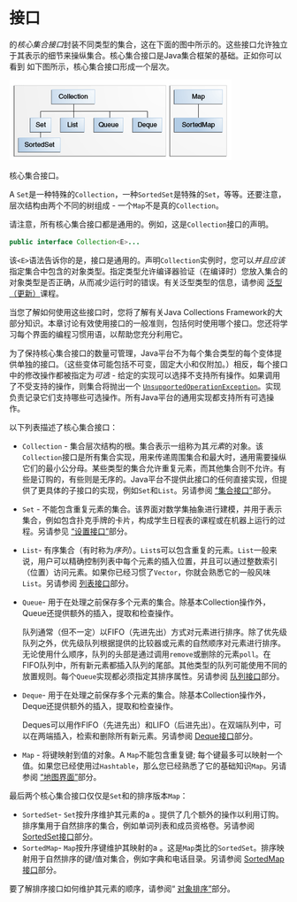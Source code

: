 # 接口

的*核心集合接口*封装不同类型的集合，这在下面的图中所示的。这些接口允许独立于其表示的细节来操纵集合。核心集合接口是Java集合框架的基础。正如你可以看到 如下图所示，核心集合接口形成一个层次。

![两个接口树，一个以Collection开头，包括Set，SortedSet，List和Queue，另一个以Map开头，包括SortedMap。](images/colls-coreInterfaces.gif)



核心集合接口。

A `Set`是一种特殊的`Collection`，一种`SortedSet`是特殊的`Set`，等等。还要注意，层次结构由两个不同的树组成 - 一个`Map`不是真的`Collection`。

请注意，所有核心集合接口都是通用的。例如，这是`Collection`接口的声明。

```java
public interface Collection<E>...
```

该`<E>`语法告诉你的是，接口是通用的。声明`Collection`实例时，您可以*并且应该*指定集合中包含的对象类型。指定类型允许编译器验证（在编译时）您放入集合的对象类型是否正确，从而减少运行时的错误。有关泛型类型的信息，请参阅 [泛型（更新）](../../java/generics/index.html)课程。

当您了解如何使用这些接口时，您将了解有关Java Collections Framework的大部分知识。本章讨论有效使用接口的一般准则，包括何时使用哪个接口。您还将学习每个界面的编程习惯用语，以帮助您充分利用它。

为了保持核心集合接口的数量可管理，Java平台不为每个集合类型的每个变体提供单独的接口。（这些变体可能包括不可变，固定大小和仅附加。）相反，每个接口中的修改操作都被指定为*可选* - 给定的实现可以选择不支持所有操作。如果调用了不受支持的操作，则集合将抛出一个 [`UnsupportedOperationException`](https://docs.oracle.com/javase/8/docs/api/java/lang/UnsupportedOperationException.html)。实现负责记录它们支持哪些可选操作。所有Java平台的通用实现都支持所有可选操作。

以下列表描述了核心集合接口：

- `Collection` - 集合层次结构的根。集合表示一组称为其*元素*的对象。该`Collection`接口是所有集合实现，用来传递周围集合和最大时，通用需要操纵它们的最小公分母。某些类型的集合允许重复元素，而其他集合则不允许。有些是订购的，有些则是无序的。Java平台不提供此接口的任何直接实现，但提供了更具体的子接口的实现，例如`Set`和`List`。另请参阅 [“集合接口”](collection.html)部分。

- `Set` - 不能包含重复元素的集合。该界面对数学集抽象进行建模，并用于表示集合，例如包含扑克手牌的卡片，构成学生日程表的课程或在机器上运行的过程。另请参见 [“设置接口”](set.html)部分。

- `List`- 有序集合（有时称为*序列*）。`List`s可以包含重复的元素。`List`一般来说，用户可以精确控制列表中每个元素的插入位置，并且可以通过整数索引（位置）访问元素。如果你已经习惯了`Vector`，你就会熟悉它的一般风味`List`。另请参阅 [列表接口](list.html)部分。

- `Queue`- 用于在处理之前保存多个元素的集合。除基本Collection操作外，Queue还提供额外的插入，提取和检查操作。

  队列通常（但不一定）以FIFO（先进先出）方式对元素进行排序。除了优先级队列之外，优先级队列根据提供的比较器或元素的自然顺序对元素进行排序。无论使用什么顺序，队列的头部是通过调用`remove`或删除的元素`poll`。在FIFO队列中，所有新元素都插入队列的尾部。其他类型的队列可能使用不同的放置规则。每个`Queue`实现都必须指定其排序属性。另请参阅 [队列接口](queue.html)部分。

- `Deque`- 用于在处理之前保存多个元素的集合。除基本Collection操作外，Deque还提供额外的插入，提取和检查操作。

  Deques可以用作FIFO（先进先出）和LIFO（后进先出）。在双端队列中，可以在两端插入，检索和删除所有新元素。另请参阅 [Deque接口](deque.html)部分。

- `Map` - 将键映射到值的对象。A `Map`不能包含重复键; 每个键最多可以映射一个值。如果您已经使用过`Hashtable`，那么您已经熟悉了它的基础知识`Map`。另请参阅 [“地图界面”](map.html)部分。

最后两个核心集合接口仅仅是`Set`和的排序版本`Map`：

- `SortedSet`- `Set`按升序维护其元素的a 。提供了几个额外的操作以利用订购。排序集用于自然排序的集合，例如单词列表和成员资格卷。另请参阅 [SortedSet接口](sorted-set.html)部分。
- `SortedMap`- `Map`按升序键维护其映射的a 。这是`Map`类比的`SortedSet`。排序映射用于自然排序的键/值对集合，例如字典和电话目录。另请参阅 [SortedMap接口](sorted-map.html)部分。

要了解排序接口如何维护其元素的顺序，请参阅“ [对象排序”](order.html)部分。